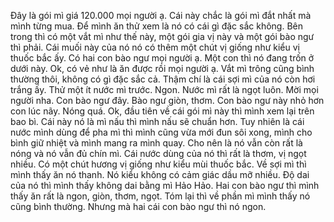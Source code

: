 Đây là gói mì giá 120.000 mọi người ạ. Cái này chắc là gói mì đắt nhất mà mình từng mua. Để mình ăn thử xem là nó có cái gì đặc sắc không. 
Bên trong thì có một vắt mì như thế này, một gói gia vị này và một gói bào ngư thì phải. 
Cái muối này của nó nó có thêm một chút vị giống như kiểu vị thuốc bắc ấy. 
Có hai con bào ngư mọi người ạ. Một con thì nó đang trốn ở dưới này. 
Ok, có vẻ như là ăn được rồi mọi người ạ. 
Vắt mì trông cũng bình thường thôi, không có gì đặc sắc cả. Thậm chí là cái sợi mì của nó còn hơi trắng ấy. 
Thử một ít nước mì trước. 
Ngon. Nước mì rất là ngọt luôn. 
Mời mọi người nha. 
Con bào ngư đây. 
Bào ngư giòn, thơm. 
Con bào ngư này nhỏ hơn con lúc nãy. 
Nóng quá. Ok, đầu tiên về cái gói mì này thì mình xem lại trên bao bì. Cái này nó là mì nấu thì mình nấu sẽ chuẩn hơn. Tuy nhiên là cái nước mình dùng để pha mì thì mình cũng vừa mới đun sôi xong, mình cho bình giữ nhiệt và mình mang ra mình quay. Cho nên là nó vẫn còn rất là nóng và nó vẫn đủ chín mì. Cái nước dùng của nó thì rất là thơm, vị ngọt nhiều. Có một chút hương vị giống như kiểu mùi thuốc bắc. Về sợi mì thì mình thấy ăn nó thanh. Nó kiểu không có cảm giác dầu mỡ nhiều. Độ dai của nó thì mình thấy không dai bằng mì Hảo Hảo. Hai con bào ngư thì mình thấy ăn rất là ngon, giòn, thơm, ngọt. Tóm lại thì về phần mì mình thấy nó cũng bình thường. Nhưng mà hai cái con bào ngư thì nó ngon.